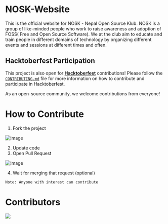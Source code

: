# NOSK-Website
This is the official website for NOSK - Nepal Open Source Klub. NOSK is a group of like-minded people who work to raise awareness and adoption of 
FOSS( Free and Open Source Software). We at the club aim to educate and train people in different domains of technology by organizing different 
events and sessions at different times and often.

## Hacktoberfest Participation

This project is also open for **[Hacktoberfest](https://hacktoberfest.com/)** contributions! Please follow the [`CONTRIBUTING.md`](CONTRIBUTING.md) file for more information on how to contribute and participate in Hacktoberfest.

As an open-source community, we welcome contributions from everyone!

# How to Contribute
1. Fork the project

![image](https://user-images.githubusercontent.com/67583667/214760055-293776b6-9139-483f-b0f1-9a38268c2dc5.png)

2. Update code
3. Open Pull Request

![image](https://user-images.githubusercontent.com/67583667/214760236-4ea090db-f131-487b-8096-5823d24866a8.png)

4. Wait for merging that request (optional)

`Note: Anyone with interest can contribute`

# Contributors
<a href="https://github.com/noskofficial/noskofficial.github.io/graphs/contributors">
  <img src="https://contrib.rocks/image?repo=noskofficial/noskofficial.github.io" />
</a>
